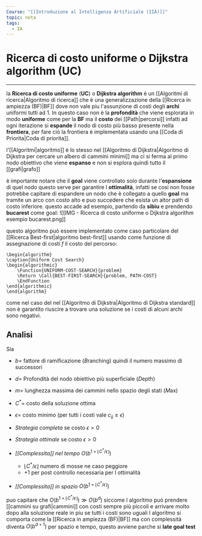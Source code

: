 ```yaml
---
Course: "[[Introduzione al Intelligenza Artificiale (IIA)]]"
topic: nota
tags:
  - IA
---
```


# Ricerca di costo uniforme o Dijkstra algorithm (UC)
---
la **Ricerca di costo uniforme** (**UC**) o **Dijkstra algorithm** è un [[Algoritmi di ricerca|Algoritmo di ricerca]] che  è una generalizzazione della [[Ricerca in ampiezza (BF)|BF]] dove non vale piu l'assunzione di costi degli **archi** uniformi tutti ad $1$. 
In questo caso non è la **profondità** che viene esplorata in modo **uniforme** come per la **BF** ma il **costo** dei [[Path|percorsi]] infatti ad ogni iterazione si **espande** il nodo di costo più basso presente nella **frontiera**, per fare ciò la frontiera è implementata usando una [[Coda di Priorita|Coda di priorita]].

l'[[Algoritmi|algoritmo]] è lo stesso nel [[Algoritmo di Dijkstra|Algoritmo di Dijkstra per cercare un albero di cammini minimi]] ma ci si ferma al primo nodo obiettivo che viene **espanso** e non si esplora quindi tutto il [[grafi|grafo]]  

è importante notare che il **goal** viene controllato solo durante l'**espansione** di quel nodo questo serve per garantire l **ottimalità**, infatti se cosi non fosse potrebbe capitare di espandere un nodo che è collegato a quello **goal** ma tramite un arco con costo alto e puo succedere che esista un altor path di costo inferiore.
questo accade ad esempio, partendo da **sibiu** e prendendo **bucarest** come goal:
![[IMG - Ricerca di costo uniforme o Dijkstra algorithm esempio bucarest.png]]

questo algoritmo può essere implementato come caso particolare del [[Ricerca Best-first|algoritmo best-first]] usando come funzione di assegnazione di costi $f$ il costo del percorso:
```pseudo
\begin{algorithm}
\caption{Uniform Cost Search}
\begin{algorithmic}
	\Function{UNIFORM-COST-SEARCH}{problem}
	\Return \Call{BEST-FIRST-SEARCH}{problem, PATH-COST}
	\EndFunction
\end{algorithmic}
\end{algorithm}
```

come nel caso del nel [[Algoritmo di Dijkstra|Algoritmo di Dijkstra standard]] non è garantito riuscire a trovare una soluzione se i costi di alcuni archi sono negativi. 

## Analisi
Sia 
- $b=$ fattore di ramificazione (*B*ranching) quindi il numero massimo di successori
- $d=$ Profondità del nodo obiettivo più superficiale (*D*epth)
- $m=$ lunghezza massima dei cammini nello spazio degli stati (*M*ax)
- $C^* =$ costo della soluzione ottima
- $\epsilon=$ costo minimo (per tutti i costi vale $c_{ij}\geq \epsilon$)

- _Strategia completa_ se costo $\epsilon >0$
- _Strategia ottimale_ se costo $\epsilon >0$
- _[[Complessita]] nel tempo_  $O(b^{1+\left\lfloor C^* /\epsilon\right\rfloor})$ 
	- $\left\lfloor C^* /\epsilon\right\rfloor$ numero di mosse ne caso peggiore
	- $+1$ per post controllo necessaria per l ottimalità
- _[[Complessita]] in spazio_ $O(b^{1+\left\lfloor C^* /\epsilon\right\rfloor})$ 

puo capitare che $O(b^{1+\left\lfloor C^* /\epsilon\right\rfloor}) \gg O(b^d)$ siccome l algoritmo può prendere [[cammini su grafi|cammini]] con costi sempre più piccoli e arrivare molto dopo alla soluzione reale
in piu se tutti i costi sono uguali l algoritmo si comporta come la [[Ricerca in ampiezza (BF)|BF]] ma con complessità diventa $O(b^{d+1})$ per spazio e tempo, questo avviene parche si **late goal test** 